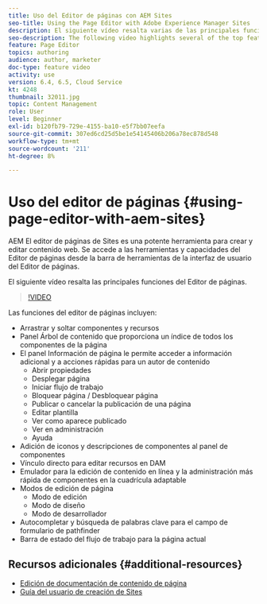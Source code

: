 ```yaml
---
title: Uso del Editor de páginas con AEM Sites
seo-title: Using the Page Editor with Adobe Experience Manager Sites
description: El siguiente vídeo resalta varias de las principales funciones del editor de sitios de IU táctiles en Adobe Experience Manager.
seo-description: The following video highlights several of the top features of the Touch-UI Sites editor in Adobe Experience Manager.
feature: Page Editor
topics: authoring
audience: author, marketer
doc-type: feature video
activity: use
version: 6.4, 6.5, Cloud Service
kt: 4248
thumbnail: 32011.jpg
topic: Content Management
role: User
level: Beginner
exl-id: b120fb79-729e-4155-ba10-e5f7bb07eefa
source-git-commit: 307ed6cd25d5be1e54145406b206a78ec878d548
workflow-type: tm+mt
source-wordcount: '211'
ht-degree: 8%

---
```


# Uso del editor de páginas {#using-page-editor-with-aem-sites}

AEM El editor de páginas de Sites es una potente herramienta para crear y editar contenido web. Se accede a las herramientas y capacidades del Editor de páginas desde la barra de herramientas de la interfaz de usuario del Editor de páginas.

El siguiente vídeo resalta las principales funciones del Editor de páginas.

>[!VIDEO](https://video.tv.adobe.com/v/32011?quality=12&learn=on)

Las funciones del editor de páginas incluyen:

* Arrastrar y soltar componentes y recursos
* Panel Árbol de contenido que proporciona un índice de todos los componentes de la página
* El panel Información de página le permite acceder a información adicional y a acciones rápidas para un autor de contenido
   * Abrir propiedades
   * Desplegar página
   * Iniciar flujo de trabajo
   * Bloquear página / Desbloquear página
   * Publicar o cancelar la publicación de una página
   * Editar plantilla
   * Ver como aparece publicado
   * Ver en administración
   * Ayuda
* Adición de iconos y descripciones de componentes al panel de componentes
* Vínculo directo para editar recursos en DAM
* Emulador para la edición de contenido en línea y la administración más rápida de componentes en la cuadrícula adaptable
* Modos de edición de página
   * Modo de edición
   * Modo de diseño
   * Modo de desarrollador
* Autocompletar y búsqueda de palabras clave para el campo de formulario de pathfinder
* Barra de estado del flujo de trabajo para la página actual

## Recursos adicionales {#additional-resources}

* [Edición de documentación de contenido de página](https://experienceleague.adobe.com/docs/experience-manager-65/authoring/authoring/editing-content.html)
* [Guía del usuario de creación de Sites](https://experienceleague.adobe.com/docs/experience-manager-65/authoring/home.html)
